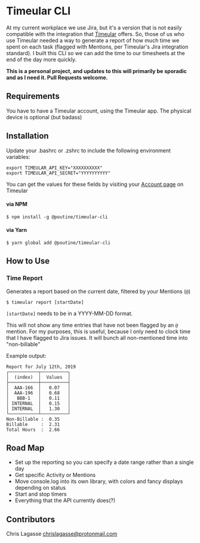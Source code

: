 # Timeular CLI

At my current workplace we use Jira, but it's a version that is not easily compatible with the integration that [Timeular](https://timeular.com) offers. So, those of us who use Timeular needed a way to generate a report of how much time we spent on each task (flagged with Mentions, per Timeular's Jira integration standard). I built this CLI so we can add the time to our timesheets at the end of the day more quickly.

**This is a personal project, and updates to this will primarily be sporadic and as I need it. Pull Requests welcome.**

## Requirements

You have to have a Timeular account, using the Timeular app. The physical device is optional (but badass)

## Installation

Update your .bashrc or .zshrc to include the following environment variables:

```
export TIMEULAR_API_KEY="XXXXXXXXXX"
export TIMEULAR_API_SECRET="YYYYYYYYYY"
```

You can get the values for these fields by visiting your [Account page](https://app.timeular.com/#/settings/account) on Timeular

#### via NPM

```
$ npm install -g @poutine/timeular-cli
```

#### via Yarn

```
$ yarn global add @poutine/timeular-cli
```
## How to Use

### Time Report

Generates a report based on the current date, filtered by your Mentions (`@`)

```
$ timeular report [startDate]
```

`[startDate]` needs to be in a YYYY-MM-DD format.

This will not show any time entries that have not been flagged by an `@` mention. For my purposes, this is useful, because I only need to clock time that I have flagged to Jira issues. It will bunch all non-mentioned time into "non-billable"

Example output:

```
Report for July 12th, 2019
┌───────────┬──────────┐
│  (index)  │  Values  │
├───────────┼──────────┤
│  AAA-166  │   0.07   │
│  AAA-196  │   0.68   │
│   BBB-1   │   0.11   │
│ INTERNAL  │   0.15   │
│ INTERNAL  │   1.30   │
└───────────┴──────────┘
Non-Billable :  0.35
Billable     :  2.31
Total Hours  :  2.66
```

## Road Map

- Set up the reporting so you can specify a date range rather than a single day
- Get specific Activity or Mentions
- Move console.log into its own library, with colors and fancy displays depending on status
- Start and stop timers
- Everything that the API currently does(?)

## Contributors

Chris Lagasse <chrislagasse@protonmail.com>
